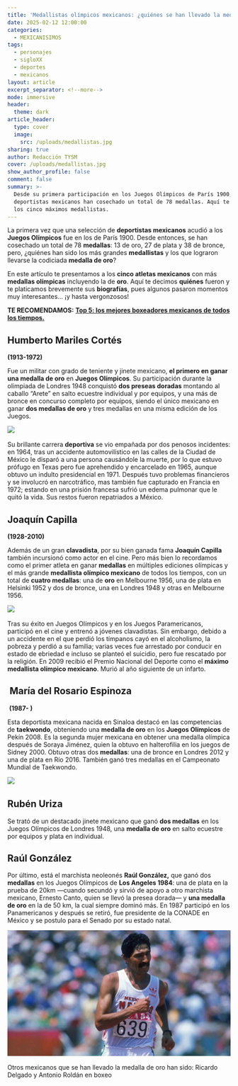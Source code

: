 ```yaml
---
title: 'Medallistas olímpicos mexicanos: ¿quiénes se han llevado la medalla de oro?'
date: 2025-02-12 12:00:00
categories:
  - MEXICANISIMOS
tags:
  - personajes
  - sigloXX
  - deportes
  - mexicanos
layout: article
excerpt_separator: <!--more-->
mode: immersive
header:
  theme: dark
article_header:
  type: cover
  image:
    src: /uploads/medallistas.jpg
sharing: true
author: Redacción TYSM
cover: /uploads/medallistas.jpg
show_author_profile: false
comment: false
summary: >-
  Desde su primera participación en los Juegos Olímpicos de París 1900, los
  deportistas mexicanos han cosechado un total de 78 medallas. Aquí te decimos a
  los cinco máximos medallistas.
---
```

La primera vez que una selección de **deportistas mexicanos** acudió a los **Juegos Olímpicos** fue en los de París 1900. Desde entonces, se han cosechado un total de 78 **medallas**: 13 de oro, 27 de plata y 38 de bronce, pero, ¿quiénes han sido los más grandes **medallistas** y los que lograron llevarse la codiciada **medalla de oro**?

En este artículo te presentamos a los **cinco atletas mexicanos** con más **medallas olímpicas** incluyendo la de **oro**. Aquí te decimos **quiénes** fueron y te platicamos brevemente sus **biografías**, pues algunos pasaron momentos muy interesantes… ¡y hasta vergonzosos!

**TE RECOMENDAMOS:** [**Top 5: los mejores boxeadores mexicanos de todos los tiempos.**](https://blog.tonoysumariachi.com/mexicanisimos/2023/10/06/top-5-los-mejores-boxeadores-mexicanos-de-todos-los-tiempos.html)

## Humberto Mariles Cortés

**(1913-1972)**

Fue un militar con grado de teniente y jinete mexicano, **el primero en ganar una medalla de oro** en **Juegos Olímpicos**. Su participación durante la olimpiada de Londres 1948 conquistó **dos preseas doradas** montando al caballo “Arete” en salto ecuestre individual y por equipos, y una más de bronce en concurso completo por equipos, siendo el único mexicano en ganar **dos medallas de oro** y tres medallas en una misma edición de los Juegos.

![](https://upload.wikimedia.org/wikipedia/commons/8/87/Humberto_Mariles_1956.jpg)

Su brillante carrera **deportiva** se vio empañada por dos penosos incidentes: en 1964, tras un accidente automovilístico en las calles de la Ciudad de México le disparó a una persona causándole la muerte, por lo que estuvo prófugo en Texas pero fue aprehendido y encarcelado en 1965, aunque obtuvo un indulto presidencial en 1971. Después tuvo problemas financieros y se involucró en narcotráfico, mas también fue capturado en Francia en 1972; estando en una prisión francesa sufrió un edema pulmonar que le quitó la vida. Sus restos fueron repatriados a México.

## Joaquín Capilla

**(1928-2010)**

Además de un gran **clavadista**, por su bien ganada fama **Joaquín Capilla** también incursionó como actor en el cine. Pero más bien lo recordamos como el primer atleta en ganar **medallas** en múltiples ediciones olímpicas y el más grande **medallista olímpico mexicano** de todos los tiempos, con un total de **cuatro medallas**: una de **oro** en Melbourne 1956, una de plata en Helsinki 1952 y dos de bronce, una en Londres 1948 y otras en Melbourne 1956.

![](https://upload.wikimedia.org/wikipedia/commons/0/01/Joaqu%C3%ADn_Capilla_1952.jpg)

Tras su éxito en Juegos Olímpicos y en los Juegos Paramericanos, participó en el cine y entrenó a jóvenes clavadistas. Sin embargo, debido a un accidente en el que perdió los tímpanos cayó en el alcoholismo, la pobreza y perdió a su familia; varias veces fue arrestado por conducir en estado de ebriedad e incluso se planteó el suicidio, pero fue rescatado por la religión. En 2009 recibió el Premio Nacional del Deporte como el **máximo medallista olímpico mexicano**. Murió al año siguiente de un infarto.

## &nbsp;María del Rosario Espinoza

&nbsp;**(1987- )**

Esta deportista mexicana nacida en Sinaloa destacó en las competencias de **taekwondo**, obteniendo una **medalla de oro** en los **Juegos Olímpicos** de Pekín 2008. Es la segunda mujer mexicana en obtener una medalla olímpica después de Soraya Jiménez, quien la obtuvo en halterofilia en los juegos de Sidney 2000. Obtuvo otras dos **medallas**: una de bronce en Londres 2012 y una de plata en Río 2016. También ganó tres medallas en el Campeonato Mundial de Taekwondo.

![](https://upload.wikimedia.org/wikipedia/commons/8/85/Mar%C3%ADa_Espinoza_2016.jpg)

## Rubén Uriza

Se trató de un destacado jinete mexicano que ganó **dos medallas** en los Juegos Olímpicos de Londres 1948, una **medalla de oro** en salto ecuestre por equipos y plata en individual.

## Raúl González

Por último, está el marchista neoleonés **Raúl González,** que ganó dos **medallas** en los Juegos Olímpicos de **Los Angeles 1984**: una de plata en la prueba de 20km —cuando secundó y sirvió de apoyo a otro marchista mexicano, Ernesto Canto, quien se llevó la presea dorada— y **una medalla de oro** en la de 50 km, la cual siempre dominó más. En 1987 participó en los Panamericanos y después se retiró, fue presidente de la CONADE en México y se postulo para el Senado por su estado natal.

![](/uploads/raulglz.jpg)

Otros mexicanos que se han llevado la medalla de oro han sido: Ricardo Delgado y Antonio Roldán en boxeo&nbsp;